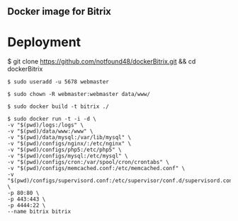 ## Docker image for Bitrix

# Deployment

$ git clone https://github.com/notfound48/dockerBitrix.git && cd dockerBitrix
```
$ sudo useradd -u 5678 webmaster
```
```
$ sudo chown -R webmaster:webmaster data/www/
```
```
$ sudo docker build -t bitrix ./
```
```
$ sudo docker run -t -i -d \
-v "$(pwd)/logs:/logs" \
-v "$(pwd)/data/www:/www" \
-v "$(pwd)/data/mysql:/var/lib/mysql" \
-v "$(pwd)/configs/nginx/:/etc/nginx" \
-v "$(pwd)/configs/php5:/etc/php5" \
-v "$(pwd)/configs/mysql:/etc/mysql" \
-v "$(pwd)/configs/cron:/var/spool/cron/crontabs" \
-v "$(pwd)/configs/memcached.conf:/etc/memcached.conf" \
-v "$(pwd)/configs/supervisord.conf:/etc/supervisor/conf.d/supervisord.conf" \
-p 80:80 \
-p 443:443 \
-p 4444:22 \
--name bitrix bitrix
```
